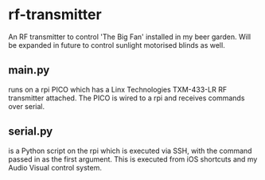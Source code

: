 # rf-transmitter

An RF transmitter to control 'The Big Fan' installed in my beer garden.
Will be expanded in future to control sunlight motorised blinds as well.

## main.py 
runs on a rpi PICO which has a Linx Technologies TXM-433-LR RF transmitter attached.
The PICO is wired to a rpi and receives commands over serial.

## serial.py 
is a Python script on the rpi which is executed via SSH, with the command passed in as the first argument.
This is executed from iOS shortcuts and my Audio Visual control system.
